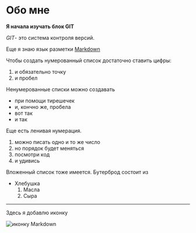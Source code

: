 # Обо мне
**Я начала изучать блок GIT**

_GIT_- это система контроля версий.

Еще я знаю язык разметки [Markdown](https://ru.wikipedia.org/wiki/Markdown)

Чтобы создать нумерованный список достаточно ставить цифры:
1. и обязательно точку
2. и пробел

Ненумерованные списки можно создавать
- при помощи тирешечек
- и, кончно же, пробела
- вот так
- и так

Еще есть ленивая нумерация.
1. можно писать одно и то же число
1. но порядок будет меняться
1. посмотри код
1. и удивись

Вложенный список тоже имеется. Бутерброд состоит из
- Хлебушка
   1. Масла
   2. Сыра

---

Здесь я добавлю иконку 

![иконку Markdown](https://cdn.worldvectorlogo.com/logos/markdown.svg)